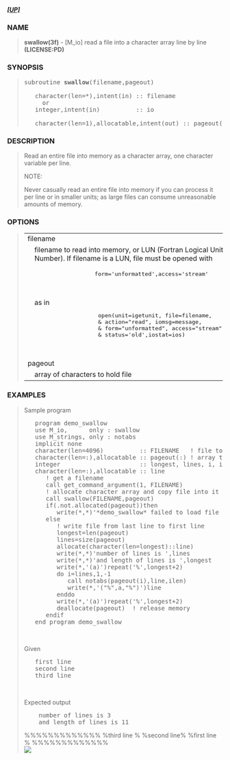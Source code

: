 <?
<body>
  <a name="top" id="top"></a>
  <h5><a href="download.html">[UP]</a></h5>
  <div id="Container">
    <div id="Content">
      <div class="c45">
      </div><a name="0"></a>
      <h3><a name="0">NAME</a></h3>
      <blockquote>
        <b>swallow(3f)</b> - [M_io] read a file into a character array line by line <b>(LICENSE:PD)</b>
      </blockquote><a name="contents" id="contents"></a>
      <h3><a name="7">SYNOPSIS</a></h3>
      <blockquote>
        <pre>
subroutine <b>swallow</b>(filename,pageout)
<br />   character(len=*),intent(in) :: filename
     or
   integer,intent(in)          :: io
<br />   character(len=1),allocatable,intent(out) :: pageout(:)
</pre>
      </blockquote><a name="2"></a>
      <h3><a name="2">DESCRIPTION</a></h3>
      <blockquote>
        Read an entire file into memory as a character array, one character variable per line.
        <p>NOTE:</p>
        <p>Never casually read an entire file into memory if you can process it per line or in smaller units; as large files can consume unreasonable
        amounts of memory.</p>
      </blockquote><a name="3"></a>
      <h3><a name="3">OPTIONS</a></h3>
      <blockquote>
        <table cellpadding="3">
          <tr valign="top">
            <td class="c46" colspan="2">filename</td>
          </tr>
          <tr valign="top">
            <td width="6%"></td>
            <td>filename to read into memory, or LUN (Fortran Logical Unit Number). If filename is a LUN, file must be opened with</td>
          </tr>
          <tr>
            <td colspan="2">
              <pre>
                    form='unformatted',access='stream'
<br />
</pre>
            </td>
          </tr>
          <tr>
            <td width="6%"></td>
            <td>
              as in
              <pre>
                   open(unit=igetunit, file=filename,     &amp;
                   &amp; action="read", iomsg=message,        &amp;
                   &amp; form="unformatted", access="stream", &amp;
                   &amp; status='old',iostat=ios)
<br />
</pre>
            </td>
          </tr>
          <tr valign="top">
            <td class="c46" colspan="2">pageout</td>
          </tr>
          <tr valign="top">
            <td width="6%"></td>
            <td>array of characters to hold file</td>
          </tr>
        </table>
      </blockquote><a name="4"></a>
      <h3><a name="4">EXAMPLES</a></h3>
      <blockquote>
        Sample program
        <pre>
   program demo_swallow
   use M_io,      only : swallow
   use M_strings, only : notabs
   implicit none
   character(len=4096)          :: FILENAME   ! file to read
   character(len=:),allocatable :: pageout(:) ! array to hold file in memory
   integer                      :: longest, lines, i, ilen
   character(len=:),allocatable :: line
      ! get a filename
      call get_command_argument(1, FILENAME)
      ! allocate character array and copy file into it
      call swallow(FILENAME,pageout)
      if(.not.allocated(pageout))then
         write(*,*)'*demo_swallow* failed to load file '//FILENAME
      else
         ! write file from last line to first line
         longest=len(pageout)
         lines=size(pageout)
         allocate(character(len=longest)::line)
         write(*,*)'number of lines is ',lines
         write(*,*)'and length of lines is ',longest
         write(*,'(a)')repeat('%',longest+2)
         do i=lines,1,-1
            call notabs(pageout(i),line,ilen)
            write(*,'("%",a,"%")')line
         enddo
         write(*,'(a)')repeat('%',longest+2)
         deallocate(pageout)  ! release memory
      endif
   end program demo_swallow
<br />
</pre>Given
        <pre>
   first line
   second line
   third line
<br />
</pre>Expected output
        <pre>
    number of lines is 3
    and length of lines is 11
</pre>%%%%%%%%%%%%% %third line % %second line% %first line % %%%%%%%%%%%%%
      <br />
      <div class="c45"><img src="images/swallow.3m_io.gif" /></div>
    </div>
  </div>
</body>
